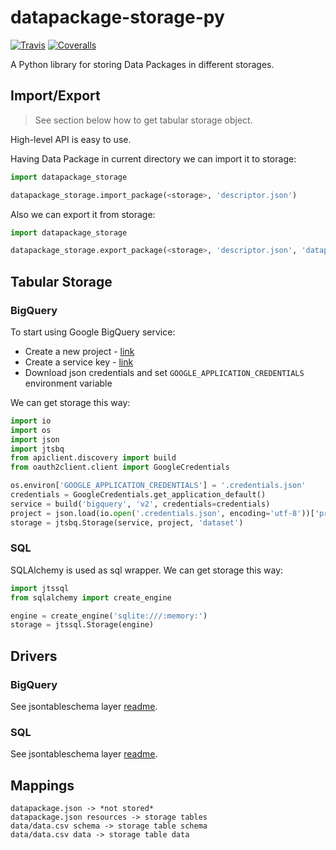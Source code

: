 # datapackage-storage-py

[![Travis](https://img.shields.io/travis/okfn/datapackage-storage-py.svg)](https://travis-ci.org/okfn/datapackage-storagey)
[![Coveralls](http://img.shields.io/coveralls/okfn/datapackage-storage-py.svg?branch=master)](https://coveralls.io/r/okfn/datapackage-storageter)

A Python library for storing Data Packages in different storages.

## Import/Export

> See section below how to get tabular storage object.

High-level API is easy to use.

Having Data Package in current directory we can import it to storage:

```python
import datapackage_storage

datapackage_storage.import_package(<storage>, 'descriptor.json')
```

Also we can export it from storage:

```python
import datapackage_storage

datapackage_storage.export_package(<storage>, 'descriptor.json', 'datapackage_name')
```

## Tabular Storage

### BigQuery

To start using Google BigQuery service:
- Create a new project - [link](https://console.developers.google.com/home/dashboard)
- Create a service key - [link](https://console.developers.google.com/apis/credentials)
- Download json credentials and set `GOOGLE_APPLICATION_CREDENTIALS` environment variable

We can get storage this way:

```python
import io
import os
import json
import jtsbq
from apiclient.discovery import build
from oauth2client.client import GoogleCredentials

os.environ['GOOGLE_APPLICATION_CREDENTIALS'] = '.credentials.json'
credentials = GoogleCredentials.get_application_default()
service = build('bigquery', 'v2', credentials=credentials)
project = json.load(io.open('.credentials.json', encoding='utf-8'))['project_id']
storage = jtsbq.Storage(service, project, 'dataset')
```

### SQL

SQLAlchemy is used as sql wrapper.
We can get storage this way:

```python
import jtssql
from sqlalchemy import create_engine

engine = create_engine('sqlite:///:memory:')
storage = jtssql.Storage(engine)
```

## Drivers

### BigQuery

See jsontableschema layer [readme](https://github.com/okfn/jsontableschema-bigquery-py/tree/update#jsontableschema-bigquery-py).

### SQL

See jsontableschema layer [readme](https://github.com/okfn/jsontableschema-sql-py/tree/update#jsontableschema-sql-py).

## Mappings

```
datapackage.json -> *not stored*
datapackage.json resources -> storage tables
data/data.csv schema -> storage table schema
data/data.csv data -> storage table data
```

